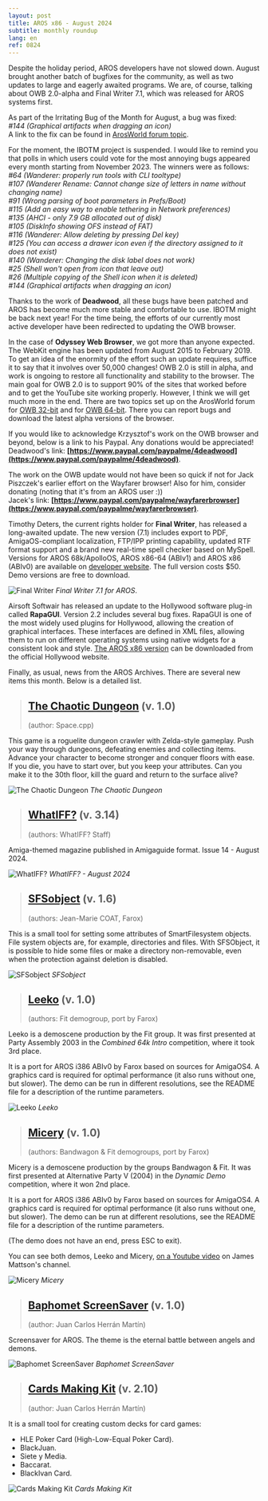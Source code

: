 ```yaml
---
layout: post
title: AROS x86 - August 2024
subtitle: monthly roundup
lang: en
ref: 0824
---
```


Despite the holiday period, AROS developers have not slowed down. August brought another batch of bugfixes for the community, as well as two updates to large and eagerly awaited programs. We are, of course, talking about OWB 2.0-alpha and Final Writer 7.1, which was released for AROS systems first.

As part of the Irritating Bug of the Month for August, a bug was fixed:  
*#144 (Graphical artifacts when dragging an icon)*  
A link to the fix can be found in [ArosWorld forum topic](https://arosworld.org/infusions/forum/viewthread.php?thread_id=1299&pid=6134#post_6124).

For the moment, the IBOTM project is suspended. I would like to remind you that polls in which users could vote for the most annoying bugs appeared every month starting from November 2023. The winners were as follows:  
*#64 (Wanderer: properly run tools with CLI tooltype)*  
*#107 (Wanderer Rename: Cannot change size of letters in name without changing name)*  
*#91 (Wrong parsing of boot parameters in Prefs/Boot)*  
*#115 (Add an easy way to enable tethering in Network preferences)*  
*#135 (AHCI - only 7.9 GB allocated out of disk)*  
*#105 (DiskInfo showing OFS instead of FAT)*  
*#116 (Wanderer: Allow deleting by pressing Del key)*  
*#125 (You can access a drawer icon even if the directory assigned to it does not exist)*  
*#140 (Wanderer: Changing the disk label does not work)*  
*#25 (Shell won't open from icon that leave out)*  
*#26 (Multiple copying of the Shell icon when it is deleted)*  
*#144 (Graphical artifacts when dragging an icon)*  

Thanks to the work of **Deadwood**, all these bugs have been patched and AROS has become much more stable and comfortable to use. IBOTM might be back next year! For the time being, the efforts of our currently most active developer have been redirected to updating the OWB browser.

In the case of **Odyssey Web Browser**, we got more than anyone expected. The WebKit engine has been updated from August 2015 to February 2019. To get an idea of the enormity of the effort such an update requires, suffice it to say that it involves over 50,000 changes! OWB 2.0 is still in alpha, and work is ongoing to restore all functionality and stability to the browser. The main goal for OWB 2.0 is to support 90% of the sites that worked before and to get the YouTube site working properly. However, I think we will get much more in the end. There are two topics set up on the ArosWorld forum for [OWB 32-bit](https://www.arosworld.org/infusions/forum/viewthread.php?thread_id=1293&rowstart=100&pid=6192#post_6188) and for [OWB 64-bit](https://www.arosworld.org/infusions/forum/viewthread.php?thread_id=1175&rowstart=20&pid=6190#post_6189). There you can report bugs and download the latest alpha versions of the browser.

If you would like to acknowledge Krzysztof's work on the OWB browser and beyond, below is a link to his Paypal. Any donations would be appreciated!  
Deadwood's link: **[https://www.paypal.com/paypalme/4deadwood](https://www.paypal.com/paypalme/4deadwood)**.  

The work on the OWB update would not have been so quick if not for Jack Piszczek's earlier effort on the Wayfarer browser! Also for him, consider donating (noting that it's from an AROS user :))  
Jacek's link: **[https://www.paypal.com/paypalme/wayfarerbrowser](https://www.paypal.com/paypalme/wayfarerbrowser)**.  

Timothy Deters, the current rights holder for **Final Writer**, has released a long-awaited update. The new version (7.1) includes export to PDF, AmigaOS-compliant localization, FTP/IPP printing capability, updated RTF format support and a brand new real-time spell checker based on MySpell. Versions for AROS 68k/ApolloOS, AROS x86-64 (ABIv1) and AROS x86 (ABIv0) are available on [developer website](https://final-writer.com/). The full version costs $50. Demo versions are free to download.

![Final Writer](/assets/img/finalwriter7.png)
*Final Writer 7.1 for AROS*.

Airsoft Softwair has released an update to the Hollywood software plug-in called **RapaGUI**. Version 2.2 includes several bug fixes. RapaGUI is one of the most widely used plugins for Hollywood, allowing the creation of graphical interfaces. These interfaces are defined in XML files, allowing them to run on different operating systems using native widgets for a consistent look and style. [The AROS x86 version](https://www.hollywood-mal.com/download/RapaGUI_Amiga.lha) can be downloaded from the official Hollywood website.

Finally, as usual, news from the AROS Archives. There are several new items this month. Below is a detailed list.

> ## [The Chaotic Dungeon](http://archives.aros-exec.org/?function=showfile&file=game/roleplaying/chaotic-dungeon.i386-aros.zip) (v. 1.0)
> (author: Space.cpp)

This game is a roguelite dungeon crawler with Zelda-style gameplay. Push your way through dungeons, defeating enemies and collecting items. Advance your character to become stronger and conquer floors with ease. If you die, you have to start over, but you keep your attributes. Can you make it to the 30th floor, kill the guard and return to the surface alive?

![The Chaotic Dungeon](/assets/img/chaotic.png)
*The Chaotic Dungeon*

> ## [WhatIFF?](http://archives.aros-exec.org/?function=showfile&file=document/misc/whatiff3.14.lha) (v. 3.14)
> (authors: WhatIFF? Staff)

Amiga-themed magazine published in Amigaguide format. Issue 14 - August 2024.

![WhatIFF?](/assets/img/whatiff314.png)
*WhatIFF? - August 2024*

> ## [SFSobject](http://archives.aros-exec.org/?function=showfile&file=utility/misc/sfsobject.i386-aros.zip) (v. 1.6)
> (authors: Jean-Marie COAT, Farox)

This is a small tool for setting some attributes of SmartFilesystem objects. File system objects are, for example, directories and files. With SFSObject, it is possible to hide some files or make a directory non-removable, even when the protection against deletion is disabled.

![SFSobject](/assets/img/sfsobject.png)
*SFSobject*

> ## [Leeko](http://archives.aros-exec.org/?function=showfile&file=demo/scene/fit/leeko-i386-aros.zip) (v. 1.0)
> (authors: Fit demogroup, port by Farox)

Leeko is a demoscene production by the Fit group. It was first presented at Party Assembly 2003 in the *Combined 64k Intro* competition, where it took 3rd place.  

It is a port for AROS i386 ABIv0 by Farox based on sources for AmigaOS4. A graphics card is required for optimal performance (it also runs without one, but slower). The demo can be run in different resolutions, see the README file for a description of the runtime parameters.

![Leeko](/assets/img/lekko.jpg)
*Leeko*

> ## [Micery](http://archives.aros-exec.org/?function=showfile&file=demo/scene/fit/micery-i386-aros.zip) (v. 1.0)
> (authors: Bandwagon & Fit demogroups, port by Farox)

Micery is a demoscene production by the groups Bandwagon & Fit. It was first presented at Alternative Party V (2004) in the *Dynamic Demo* competition, where it won 2nd place.  

It is a port for AROS i386 ABIv0 by Farox based on sources for AmigaOS4. A graphics card is required for optimal performance (it also runs without one, but slower). The demo can be run at different resolutions, see the README file for a description of the runtime parameters.  

(The demo does not have an end, press ESC to exit).

You can see both demos, Leeko and Micery, [on a Youtube video](https://www.youtube.com/watch?v=4cN1mXnszIQ) on James Mattson's channel.

![Micery](/assets/img/micery.jpg)
*Micery*

> ## [Baphomet ScreenSaver](http://archives.aros-exec.org/?function=showfile&file=utility/misc/baphometscreensaver.lha) (v. 1.0)
> (author: Juan Carlos Herrán Martín)

Screensaver for AROS. The theme is the eternal battle between angels and demons.

![Baphomet ScreenSaver](/assets/img/baphometss.jpg)
*Baphomet ScreenSaver*

> ## [Cards Making Kit](http://archives.aros-exec.org/?function=showfile&file=game/utility/cardsmakingkit.lha) (v. 2.10)
> (author: Juan Carlos Herrán Martín)

It is a small tool for creating custom decks for card games:

- HLE Poker Card (High-Low-Equal Poker Card).
- BlackJuan.
- Siete y Media.
- Baccarat.
- BlackIvan Card.

![Cards Making Kit](/assets/img/cardsmakingkit21.jpg)
*Cards Making Kit*


